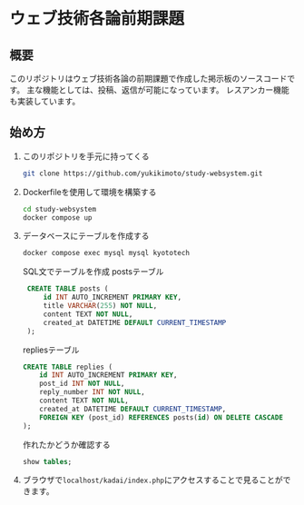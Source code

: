 # ウェブ技術各論前期課題

## 概要
このリポジトリはウェブ技術各論の前期課題で作成した掲示板のソースコードです。
主な機能としては、投稿、返信が可能になっています。
レスアンカー機能も実装しています。

## 始め方
1. このリポジトリを手元に持ってくる
    ```bash
    git clone https://github.com/yukikimoto/study-websystem.git
    ```
2. Dockerfileを使用して環境を構築する
   ```bash
   cd study-websystem
   docker compose up
   ```
3. データベースにテーブルを作成する
   ``` bash
   docker compose exec mysql mysql kyototech
   ```
   SQL文でテーブルを作成
   postsテーブル
   ```sql
    CREATE TABLE posts (
        id INT AUTO_INCREMENT PRIMARY KEY,
        title VARCHAR(255) NOT NULL,
        content TEXT NOT NULL,
        created_at DATETIME DEFAULT CURRENT_TIMESTAMP
    );
    ```
    repliesテーブル
    ```sql
    CREATE TABLE replies (
        id INT AUTO_INCREMENT PRIMARY KEY,
        post_id INT NOT NULL,
        reply_number INT NOT NULL,
        content TEXT NOT NULL,
        created_at DATETIME DEFAULT CURRENT_TIMESTAMP,
        FOREIGN KEY (post_id) REFERENCES posts(id) ON DELETE CASCADE
    );
    ```
    作れたかどうか確認する
    ```sql
    show tables;
    ```
4. ブラウザで`localhost/kadai/index.php`にアクセスすることで見ることができます。

